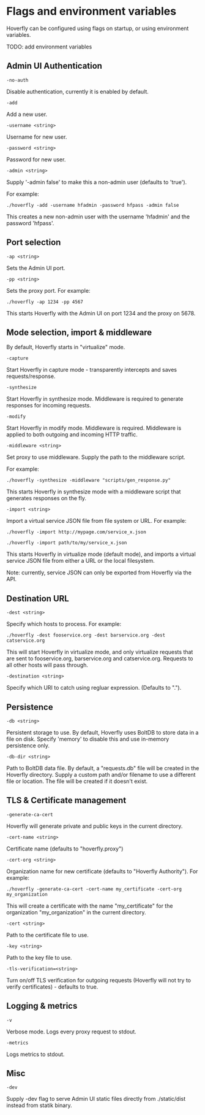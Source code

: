 # Flags and environment variables

Hoverfly can be configured using flags on startup, or using environment variables.

TODO: add environment variables


## Admin UI Authentication

    -no-auth

Disable authentication, currently it is enabled by default.

    -add

Add a new user.

    -username <string>

Username for new user.

    -password <string>

Password for new user.

    -admin <string>

Supply '-admin false' to make this a non-admin user (defaults to 'true').

For example:

    ./hoverfly -add -username hfadmin -password hfpass -admin false   	

This creates a new non-admin user with the username 'hfadmin' and the password 'hfpass'.

## Port selection

    -ap <string>

Sets the Admin UI port.

    -pp <string>

Sets the proxy port. For example:

    ./hoverfly -ap 1234 -pp 4567         

This starts Hoverfly with the Admin UI on port 1234 and the proxy on 5678.    	

## Mode selection, import & middleware

By default, Hoverfly starts in "virtualize" mode.

    -capture

Start Hoverfly in capture mode - transparently intercepts and saves requests/response.

    -synthesize

Start Hoverfly in synthesize mode. Middleware is required to generate responses for incoming requests.

    -modify

Start Hoverfly in modify mode. Middleware is required. Middleware is applied to both outgoing and incoming HTTP traffic.

    -middleware <string>

Set proxy to use middleware. Supply the path to the middleware script.

For example:

    ./hoverfly -synthesize -middleware "scripts/gen_response.py"

This starts Hoverfly in synthesize mode with a middleware script that generates responses on the fly.

    -import <string>

Import a virtual service JSON file from file system or URL. For example:

    ./hoverfly -import http://mypage.com/service_x.json

    ./hoverfly -import path/to/my/service_x.json      

This starts Hoverfly in virtualize mode (default mode), and imports a virtual service JSON file from either a URL or the local filesystem.

Note: currently, service JSON can only be exported from Hoverfly via the API.  

## Destination URL

    -dest <string>

Specify which hosts to process. For example:

    ./hoverfly -dest fooservice.org -dest barservice.org -dest catservice.org

This will start Hoverfly in virtualize mode, and only virtualize requests that are sent to fooservice.org, barservice.org and catservice.org. Requests to all other hosts will pass through.

    -destination <string>

Specify which URI to catch using regluar expression. (Defaults to ".").   

## Persistence

    -db <string>

Persistent storage to use. By default, Hoverfly uses BoltDB to store data in a file on disk. Specify 'memory' to disable this and use in-memory persistence only.

    -db-dir <string>

Path to BoltDB data file. By default, a "requests.db" file will be created in the Hoverfly directory. Supply a custom path and/or filename to use a different file or location. The file will be created if it doesn't exist.	    	

## TLS & Certificate management

    -generate-ca-cert

Hoverfly will generate private and public keys in the current directory.

    -cert-name <string>

Certificate name (defaults to "hoverfly.proxy")

    -cert-org <string>

Organization name for new certificate (defaults to "Hoverfly Authority"). For example:

    ./hoverfly -generate-ca-cert -cert-name my_certificate -cert-org my_organization

This will create a certificate with the name "my_certificate" for the organization "my_organization" in the current directory.

    -cert <string>

Path to the certificate file to use.

    -key <string>

Path to the key file to use.  

    -tls-verification=<string>

Turn on/off TLS verification for outgoing requests (Hoverfly will not try to verify certificates) - defaults to true.	      

## Logging & metrics

    -v

Verbose mode. Logs every proxy request to stdout.

    -metrics

Logs metrics to stdout.


## Misc

    -dev

Supply -dev flag to serve Admin UI static files directly from ./static/dist instead from statik binary.
